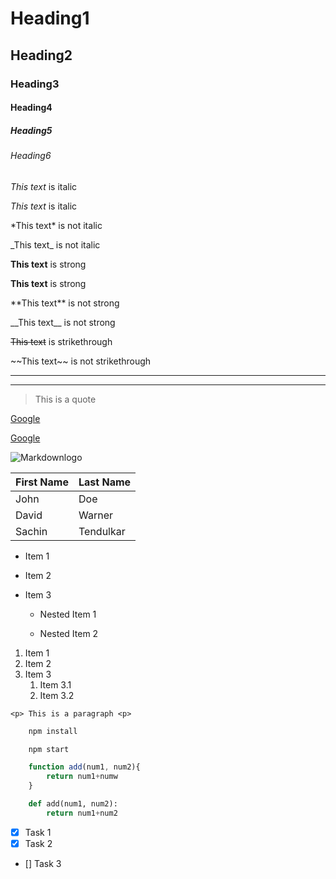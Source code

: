 # Heading1

## Heading2

### Heading3

#### Heading4

##### Heading5

###### Heading6

<!-- italics -->

*This text* is italic

_This text_ is italic

\*This text\* is not italic

\_This text\_ is not italic

<!-- strong -->
**This text** is strong

__This text__ is strong

\*\*This text\*\* is not strong

\_\_This text\_\_ is not strong

<!-- strikethrough -->
~~This text~~ is strikethrough

\~\~This text\~\~ is not strikethrough

<!-- Horizontal Rule-->

---
___

<!-- Block quote-->
> This is a quote

<!-- Links -->
[Google](https://www.google.com/)

[Google](https://www.google.com/ "Google")

<!-- Images -->
![Markdownlogo](https://grafxflow.co.uk/storage/app/uploads/public/5ad/e5b/d9b/thumb_891_266_0_0_0_auto.png)

<!-- Tables -->

|First Name  |Last Name   |
|------------|------------|
|John        | Doe        |
|David       | Warner     |
|Sachin      | Tendulkar  |

<!-- Unordered List-->

* Item 1

* Item 2

* Item 3
    * Nested Item 1

    * Nested Item 2

<!-- Ordered List -->
1. Item 1
1. Item 2
1. Item 3
    1. Item 3.1
    2. Item 3.2

<!-- Inline Code block -->
`<p> This is a paragraph <p>`

<!-- Github Code blocks-->
```bash
    npm install

    npm start
```


```javascript
    function add(num1, num2){
        return num1+numw
    }
```

```python
    def add(num1, num2):
        return num1+num2

```

<!-- Github task lists-->

* [x] Task 1
* [x] Task 2
* [] Task 3